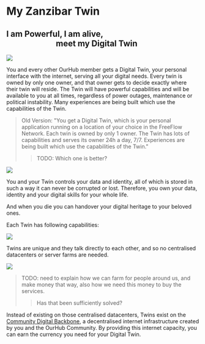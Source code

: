# My Zanzibar Twin

## I am Powerful, I am alive, <br> &nbsp;&nbsp;&nbsp;&nbsp;&nbsp;&nbsp;&nbsp;&nbsp;&nbsp;&nbsp;&nbsp;&nbsp;&nbsp;&nbsp;&nbsp;&nbsp;&nbsp;&nbsp;&nbsp;&nbsp;&nbsp;&nbsp;&nbsp;&nbsp;&nbsp; meet my Digital Twin

![](ourtwin/intro/img/my_freeflow_life.png)  


You and every other OurHub member gets a Digital Twin, your personal interface with the internet, serving all your digital needs. Every twin is owned by only one owner, and that owner gets to decide exactly where their twin will reside. The Twin will have powerful capabilities and will be available to you at all times, regardless of power outages, maintenance or political instability. Many experiences are being built which use the capabilities of the Twin.


> Old Version: "You get a Digital Twin, which is your personal application running on a location of your choice in the FreeFlow Network. Each twin is owned by only 1 owner. The Twin has lots of capabilities and serves its owner 24h a day, 7/7. Experiences are being built which use the capabilities of the Twin."
>> TODO: Which one is better?

![](ourtwin/intro/img/intro_twin.png)  

You and your Twin controls your data and identity, all of which is stored in such a way it can never be corrupted or lost. Therefore, you own your data, identity and your digital skills for your whole life.

And when you die you can handover your digital heritage to your beloved ones.

Each Twin has following capabilities:

![](ourtwin/intro/img/capabilities.png)  

Twins are unique and they talk directly to each other, and so no centralised datacenters or server farms are needed.

![](ourtwin/intro/img/twin2twin.png)  

>TODO: need to explain how we can farm for people around us, and make money that way, also how we need this money to buy the services.
>> Has that been sufficiently solved?

Instead of existing on those centralised datacenters, Twins exist on the [Community Digital Backbone](../ourtown/../src/ourtown/community_digital_backbone.md), a decentralised internet infrastructure created by you and the OurHub Community. By providing this internet capacity, you can earn the currency you need for your Digital Twin.

